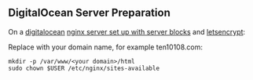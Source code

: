 

## DigitalOcean Server Preparation

On a [digitalocean](https://digitalocean.com) [nginx server set up with server blocks](https://www.digitalocean.com/community/tutorials/how-to-install-nginx-on-ubuntu-20-04) and [letsencrypt](https://www.digitalocean.com/community/tutorials/how-to-secure-nginx-with-let-s-encrypt-on-ubuntu-20-04):

Replace <your domain> with your domain name, for example ten10108.com:

    mkdir -p /var/www/<your domain>/html
    sudo chown $USER /etc/nginx/sites-available
